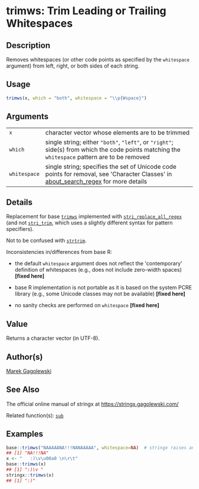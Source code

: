 # trimws: Trim Leading or Trailing Whitespaces

## Description

Removes whitespaces (or other code points as specified by the `whitespace` argument) from left, right, or both sides of each string.

## Usage

```r
trimws(x, which = "both", whitespace = "\\p{Wspace}")
```

## Arguments

|              |                                                                                                                                                                                                        |
|--------------|--------------------------------------------------------------------------------------------------------------------------------------------------------------------------------------------------------|
| `x`          | character vector whose elements are to be trimmed                                                                                                                                                      |
| `which`      | single string; either `"both"`, `"left"`, or `"right"`; side(s) from which the code points matching the `whitespace` pattern are to be removed                                                         |
| `whitespace` | single string; specifies the set of Unicode code points for removal, see \'Character Classes\' in [about\_search\_regex](https://stringi.gagolewski.com/rapi/about_search_regex.html) for more details |

## Details

Replacement for base [`trimws`](https://stat.ethz.ch/R-manual/R-devel/library/base/help/trimws.html) implemented with [`stri_replace_all_regex`](https://stringi.gagolewski.com/rapi/stri_replace.html) (and not [`stri_trim`](https://stringi.gagolewski.com/rapi/stri_trim.html), which uses a slightly different syntax for pattern specifiers).

Not to be confused with [`strtrim`](strtrim.md).

Inconsistencies in/differences from base R:

-   the default `whitespace` argument does not reflect the \'contemporary\' definition of whitespaces (e.g., does not include zero-width spaces) **\[fixed here\]**

-   base R implementation is not portable as it is based on the system PCRE library (e.g., some Unicode classes may not be available) **\[fixed here\]**

-   no sanity checks are performed on `whitespace` **\[fixed here\]**

## Value

Returns a character vector (in UTF-8).

## Author(s)

[Marek Gagolewski](https://www.gagolewski.com/)

## See Also

The official online manual of <span class="pkg">stringx</span> at <https://stringx.gagolewski.com/>

Related function(s): [`sub`](https://stat.ethz.ch/R-manual/R-devel/library/base/html/grep.html)

## Examples




```r
base::trimws("NAAAAANA!!!NANAAAAA", whitespace=NA)  # stringx raises an error
## [1] "NA!!!NA"
x <- "   :)\v\u00a0 \n\r\t"
base::trimws(x)
## [1] ":)\v "
stringx::trimws(x)
## [1] ":)"
```
